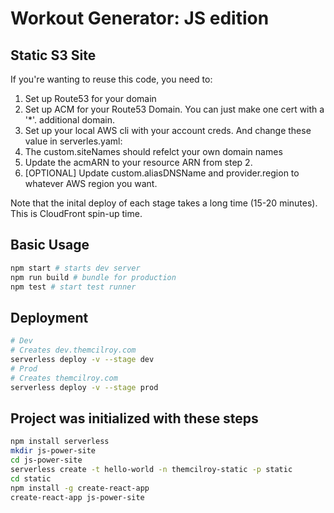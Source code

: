 # Workout Generator: JS edition
## Static S3 Site

If you're wanting to reuse this code, you need to:
1. Set up Route53 for your domain
2. Set up ACM for your Route53 Domain. You can just make one cert with a '*'.<Domain> additional domain.
3. Set up your local AWS cli with your account creds.
And change these value in serverles.yaml:
4. The custom.siteNames should refelct your own domain names
5. Update the acmARN to your resource ARN from step 2.
6. [OPTIONAL] Update custom.aliasDNSName and provider.region to whatever AWS region you want. 

Note that the inital deploy of each stage takes a long time (15-20 minutes). This is CloudFront spin-up time.

## Basic Usage

```bash
npm start # starts dev server
npm run build # bundle for production
npm test # start test runner
```

## Deployment

```bash
# Dev
# Creates dev.themcilroy.com
serverless deploy -v --stage dev
# Prod
# Creates themcilroy.com
serverless deploy -v --stage prod
```

## Project was initialized with these steps

```bash
npm install serverless
mkdir js-power-site
cd js-power-site
serverless create -t hello-world -n themcilroy-static -p static
cd static
npm install -g create-react-app
create-react-app js-power-site
```